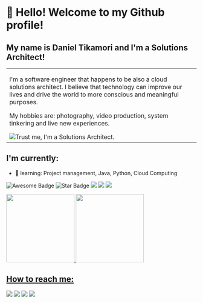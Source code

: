 # 👋 Hello! Welcome to my Github profile!
## My name is Daniel Tikamori and I'm a Solutions Architect!

  <p align="right">
<table width="100%">
<tr><td valign="top" width="50%">

I'm a software engineer that happens to be also a cloud solutions architect. I believe that technology can improve our lives and drive the world to more conscious and meaningful purposes.

My hobbies are: photography, video production, system tinkering and live new experiences.

<div align="left"> 
  <img src="https://media1.tenor.com/m/bQ8yIq1UfvUAAAAd/efficient-efficiency.gif" alt="Trust me, I'm a Solutions Architect. ">
</div>

</td></tr>
</table>
</p>

## I'm currently:
- 🌱 learning: Project management, Java, Python, Cloud Computing

<p align="left">
<img src="https://cdn.rawgit.com/sindresorhus/awesome/d7305f38d29fed78fa85652e3a63e154dd8e8829/media/badge.svg" alt="Awesome Badge"/>
<img src="https://img.shields.io/static/v1?label=%F0%9F%8C%9F&message=If%20Useful&style=style=flat&color=BC4E99" alt="Star Badge"/>
<a href="https://twitter.com/danieltikamori" ><img src="https://img.shields.io/twitter/follow/danieltikamori.svg?style=social" /></a>
<img src="https://views.whatilearened.today/views/github/danieltikamori/views.svg"> <a href="https://github.com/danieltikamori/"><img src="https://img.shields.io/github/followers/danieltikamori?color=%234CC61E&label=GitHub%20Followers%20%3A"/></a>
</p>

<div>
<a href="https://github.com/danieltikamori">
<img loading="lazy" height="180em" src="https://github-readme-stats.vercel.app/api/top-langs/?username=danieltikamori&layout=compact&langs_count=7&theme=merko"/>
<img loading="lazy" height="180em" src="https://github-readme-stats.vercel.app/api?username=danieltikamori&show_icons=true&theme=merko&include_all_commits=true&count_private=true"/>
</div>


## How to reach me:

<div>
<a href="https://www.youtube.com/@danieltikamori" target="_blank"><img loading="lazy" src="https://img.shields.io/badge/YouTube-FF0000?style=for-the-badge&logo=youtube&logoColor=white" target="_blank"></a>
<a href="https://instagram.com/danieltikamori" target="_blank"><img loading="lazy" src="https://img.shields.io/badge/-Instagram-%23E4405F?style=for-the-badge&logo=instagram&logoColor=white" target="_blank"></a>
<a href = "mailto:daniel@tikamori.com"><img loading="lazy" src="https://img.shields.io/badge/Gmail-D14836?style=for-the-badge&logo=gmail&logoColor=white" target="_blank"></a>
<a href="https://www.linkedin.com/in/danieltikamori" target="_blank"><img loading="lazy" src="https://img.shields.io/badge/-LinkedIn-%230077B5?style=for-the-badge&logo=linkedin&logoColor=white" target="_blank"></a>   
</div>


<!--
**danieltikamori/danieltikamori** is a ✨ _special_ ✨ repository because its `README.md` (this file) appears on your GitHub profile.

Here are some ideas to get you started:

- 🔭 I’m currently working on ...
- 🌱 I’m currently learning ...
- 👯 I’m looking to collaborate on ...
- 🤔 I’m looking for help with ...
- 💬 Ask me about ...
- 📫 How to reach me: ...
- 😄 Pronouns: ...
- ⚡ Fun fact: ...
-->
